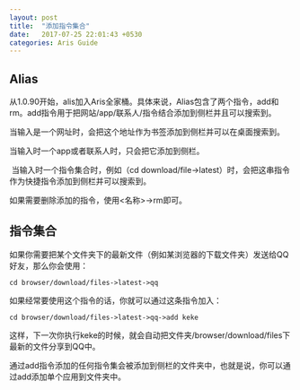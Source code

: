 ```yaml
---
layout: post
title:  "添加指令集合"
date:   2017-07-25 22:01:43 +0530
categories: Aris Guide
---
```

## Alias

  从1.0.90开始，alis加入Aris全家桶。具体来说，Alias包含了两个指令，add和rm。add指令用于把网站/app/联系人/指令结合添加到侧栏并且可以搜索到。

  当输入是一个网址时，会把这个地址作为书签添加到侧栏并可以在桌面搜索到。

  当输入时一个app或者联系人时，只会把它添加到侧栏。

  当输入时一个指令集合时，例如（cd download/file->latest）时，会把这串指令作为快捷指令添加到侧栏并可以搜索到。

  如果需要删除添加的指令，使用<名称>->rm即可。
  
## 指令集合

  如果你需要把某个文件夹下的最新文件（例如某浏览器的下载文件夹）发送给QQ好友，那么你会使用：
  
    cd browser/download/files->latest->qq
    
  如果经常要使用这个指令的话，你就可以通过这条指令加入：
  
    cd browser/download/files->latest->qq->add keke
    
  这样，下一次你执行keke的时候，就会自动把文件夹/browser/download/files下最新的文件分享到QQ中。
  
  通过add指令添加的任何指令集会被添加到侧栏的文件夹中，也就是说，你可以通过add添加单个应用到文件夹中。
  
